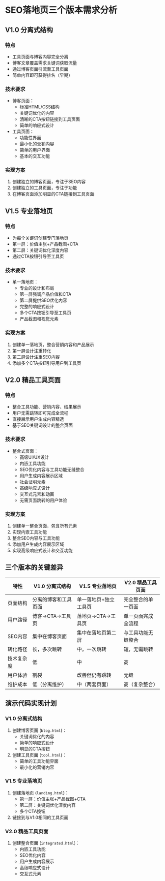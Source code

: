 # SEO落地页三个版本需求分析

## V1.0 分离式结构

### 特点
- 工具页面与博客内容完全分离
- 博客文章覆盖需求关键词获取流量
- 通过博客页面引流至工具页面
- 简单内容即可获得排名（早期）

### 技术要求
- 博客页面：
  - 标准HTML/CSS结构
  - 关键词优化的内容
  - 清晰的CTA按钮链接到工具页面
  - 简单的响应式设计
- 工具页面：
  - 功能性界面
  - 最小化的营销内容
  - 简单的用户界面
  - 基本的交互功能

### 实现方案
1. 创建独立的博客页面，专注于SEO内容
2. 创建独立的工具页面，专注于功能
3. 在博客页面添加明显的CTA链接到工具页面

## V1.5 专业落地页

### 特点
- 为每个关键词创建专门落地页
- 第一屏：价值主张+产品截图+CTA
- 第二屏：关键词优化深度内容
- 通过CTA按钮引导至工具页

### 技术要求
- 单一落地页：
  - 专业的设计和布局
  - 第一屏强调产品价值和CTA
  - 第二屏提供SEO优化内容
  - 完整的响应式设计
  - 多个CTA按钮引导至工具页
  - 产品截图和视觉元素

### 实现方案
1. 创建单一落地页，整合营销内容和产品展示
2. 第一屏设计注重转化
3. 第二屏设计注重SEO内容
4. 添加多个CTA按钮引导用户到工具页

## V2.0 精品工具页面

### 特点
- 整合工具功能、营销内容、结果展示
- 用户无需跳转即可完成全流程
- 直接展示用户生成内容精选
- 基于SEO关键词设计的整合页面

### 技术要求
- 整合式页面：
  - 高级UI/UX设计
  - 内嵌工具功能
  - SEO优化内容与工具功能无缝整合
  - 用户生成内容展示区域
  - 社会证明元素
  - 高级响应式设计
  - 交互式元素和动画
  - 无需页面跳转的用户体验

### 实现方案
1. 创建单一整合页面，包含所有元素
2. 实现内嵌工具功能
3. 整合SEO内容与工具功能
4. 添加用户生成内容展示区域
5. 实现高级响应式设计和交互功能

## 三个版本的关键差异

| 特性 | V1.0 分离式结构 | V1.5 专业落地页 | V2.0 精品工具页面 |
|------|----------------|----------------|------------------|
| 页面结构 | 分离的博客和工具页面 | 单一落地页+独立工具页 | 完全整合的单一页面 |
| 用户路径 | 博客→CTA→工具页 | 落地页→CTA→工具页 | 单一页面完成全流程 |
| SEO内容 | 集中在博客页面 | 集中在落地页第二屏 | 与工具功能无缝整合 |
| 转化路径 | 长，多次跳转 | 中，一次跳转 | 短，无需跳转 |
| 技术复杂度 | 低 | 中 | 高 |
| 用户体验 | 割裂 | 改善但仍有跳转 | 无缝 |
| 维护成本 | 低（分离维护） | 中（两套页面） | 高（复杂整合） |

## 演示代码实现计划

### V1.0 分离式结构
1. 创建博客页面 (`blog.html`)：
   - 关键词优化的内容
   - 简单的响应式设计
   - 明显的CTA按钮
2. 创建工具页面 (`tool.html`)：
   - 简单的工具功能界面
   - 最小化的营销内容

### V1.5 专业落地页
1. 创建落地页 (`landing.html`)：
   - 第一屏：价值主张+产品截图+CTA
   - 第二屏：关键词优化深度内容
   - 多个CTA按钮
2. 链接到与V1.0相同的工具页面

### V2.0 精品工具页面
1. 创建整合页面 (`integrated.html`)：
   - 内嵌工具功能
   - SEO优化内容
   - 用户生成内容展示
   - 高级响应式设计
   - 交互式元素
